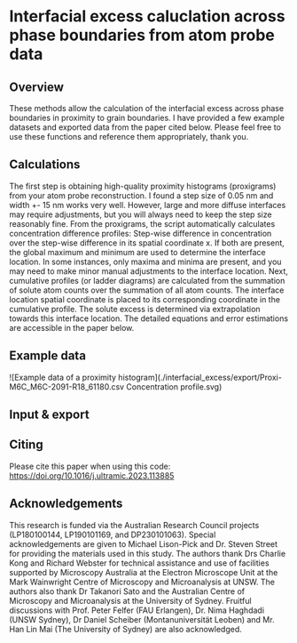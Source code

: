 # Interfacial excess caluclation across phase boundaries from atom probe data
## Overview
These methods allow the calculation of the interfacial excess across phase boundaries in proximity to grain boundaries. I have provided a few example datasets and exported data from the paper cited below. Please feel free to use these functions and reference them appropriately, thank you.  

## Calculations
The first step is obtaining high-quality proximity histograms (proxigrams) from your atom probe reconstruction. I found a step size of 0.05 nm and width +- 15 nm works very well. However, large and more diffuse interfaces may require adjustments, but you will always need to keep the step size reasonably fine.
From the proxigrams, the script automatically calculates concentration difference profiles: Step-wise difference in concentration over the step-wise difference in its spatial coordinate x. If both are present, the global maximum and minimum are used to determine the interface location. In some instances, only maxima and minima are present, and you may need to make minor manual adjustments to the interface location.
Next, cumulative profiles (or ladder diagrams) are calculated from the summation of solute atom counts over the summation of all atom counts. The interface location spatial coordinate is placed to its corresponding coordinate in the cumulative profile. The solute excess is determined via extrapolation towards this interface location. The detailed equations and error estimations are accessible in the paper below.

## Example data

![Example data of a proximity histogram](./interfacial_excess/export/Proxi-M6C_M6C-2091-R18_61180.csv Concentration profile.svg)


## Input & export


## Citing
Please cite this paper when using this code: https://doi.org/10.1016/j.ultramic.2023.113885

## Acknowledgements
This research is funded via the Australian Research Council projects (LP180100144, LP190101169, and DP230101063). Special acknowledgements are given to Michael Lison-Pick and Dr. Steven Street for providing the materials used in this study. The authors thank Drs Charlie Kong and Richard Webster for technical assistance and use of facilities supported by Microscopy Australia at the Electron Microscope Unit at the Mark Wainwright Centre of Microscopy and Microanalysis at UNSW. The authors also thank Dr Takanori Sato and the Australian Centre of Microscopy and Microanalysis at the University of Sydney. Fruitful discussions with Prof. Peter Felfer (FAU Erlangen), Dr. Nima Haghdadi (UNSW Sydney), Dr Daniel Scheiber (Montanuniversität Leoben) and Mr. Han Lin Mai (The University of Sydney) are also acknowledged.

